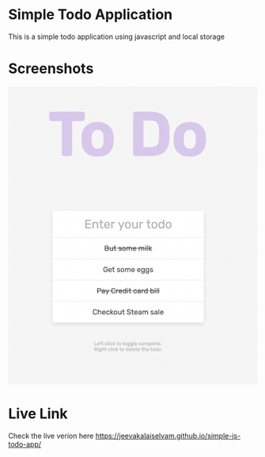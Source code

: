 # Simple Todo Application

This is a simple todo application using javascript and local storage
# Screenshots
![Scrrenshot](screens/screen.png)

# Live Link
Check the live verion here <https://jeevakalaiselvam.github.io/simple-js-todo-app/>
